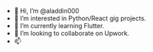 - 👋 Hi, I’m @aladdin000
- 👀 I’m interested in Python/React gig projects.
- 🌱 I’m currently learning Flutter. 
- 💞️ I’m looking to collaborate on Upwork.
- 📫 

<!---
aladdin000/aladdin000 is a ✨ special ✨ repository because its `README.md` (this file) appears on your GitHub profile.
You can click the Preview link to take a look at your changes.
--->

